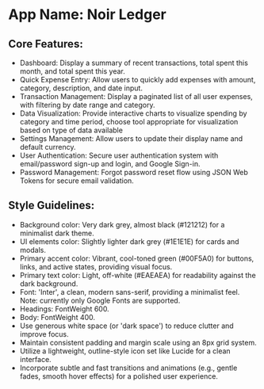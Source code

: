 # **App Name**: Noir Ledger

## Core Features:

- Dashboard: Display a summary of recent transactions, total spent this month, and total spent this year.
- Quick Expense Entry: Allow users to quickly add expenses with amount, category, description, and date input.
- Transaction Management: Display a paginated list of all user expenses, with filtering by date range and category.
- Data Visualization: Provide interactive charts to visualize spending by category and time period, choose tool appropriate for visualization based on type of data available
- Settings Management: Allow users to update their display name and default currency.
- User Authentication: Secure user authentication system with email/password sign-up and login, and Google Sign-in.
- Password Management: Forgot password reset flow using JSON Web Tokens for secure email validation.

## Style Guidelines:

- Background color: Very dark grey, almost black (#121212) for a minimalist dark theme.
- UI elements color: Slightly lighter dark grey (#1E1E1E) for cards and modals.
- Primary accent color: Vibrant, cool-toned green (#00F5A0) for buttons, links, and active states, providing visual focus.
- Primary text color: Light, off-white (#EAEAEA) for readability against the dark background.
- Font: 'Inter', a clean, modern sans-serif, providing a minimalist feel. Note: currently only Google Fonts are supported.
- Headings: FontWeight 600.
- Body: FontWeight 400.
- Use generous white space (or 'dark space') to reduce clutter and improve focus.
- Maintain consistent padding and margin scale using an 8px grid system.
- Utilize a lightweight, outline-style icon set like Lucide for a clean interface.
- Incorporate subtle and fast transitions and animations (e.g., gentle fades, smooth hover effects) for a polished user experience.